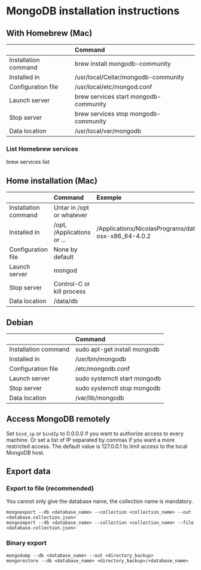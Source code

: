 
# MongoDB installation instructions

## With Homebrew (Mac)

|                           |           Command                     |
| :------------------------ | :------------------------------------ |
| Installation command      | brew install mongodb-community        |
| Installed in              | /usr/local/Cellar/mongodb-community   |
| Configuration file        | /usr/local/etc/mongod.conf            |
| Launch server             | brew services start mongodb-community |
| Stop server               | brew services stop mongodb-community  |
| Data location             | /usr/local/var/mongodb                |

### List Homebrew services
brew services list


## Home installation (Mac)

|                           |           Command           |                                Exemple                                  |
| :------------------------ | :-------------------------- | :---------------------------------------------------------------------- |
| Installation command      | Untar in /opt or whatever   |                                                                         |
| Installed in              | /opt, /Applications or ...  | /Applications/NicolasPrograms/database/MongoDB/mongodb-osx-x86_64-4.0.2 |
| Configuration file        | None by default             |                                                                         |
| Launch server             | mongod                      |                                                                         |
| Stop server               | Control-C or kill process   |                                                                         |
| Data location             | /data/db                    |                                                                         |


## Debian

|                           |           Command            |
| :------------------------ | :--------------------------- |
| Installation command      | sudo apt-get install mongodb |
| Installed in              | /usr/bin/mongodb             |
| Configuration file        | /etc/mongodb.conf            |
| Launch server             | sudo systemctl start mongodb |
| Stop server               | sudo systemctl stop mongodb  |
| Data location             | /var/lib/mongodb             |


## Access MongoDB remotely
Set `bind_ip` or `bindIp` to 0.0.0.0 if you want to authorize access to every machine.
Or set a list of IP separated by commas if you want a more restricted access.
The default value is 127.0.0.1 to limit access to the local MongoDB host.

## Export data
### Export to file (recommended)
You cannot only give the database name, the collection name is mandatory.

    mongoexport --db <database_name> --collection <collection_name> --out <database.collection.json>
    mongoimport --db <database_name> --collection <collection_name> --file <database.collection.json>

### Binary export
    mongodump --db <database_name> --out <directory_backup>
    mongorestore --db <database_name> <directory_backup>/<database_name>
